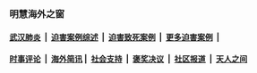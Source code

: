 
### 明慧海外之窗

####  [武汉肺炎](indexes/365.md?t=02091400) &nbsp;|&nbsp;  [迫害案例综述](indexes/328.md?t=02091400) &nbsp;|&nbsp; [迫害致死案例](indexes/277.md?t=02091400)  &nbsp;|&nbsp; [更多迫害案例](indexes/81.md?t=02091400)  &nbsp;|&nbsp; 
####  [时事评论](indexes/19.md?t=02091400) &nbsp;|&nbsp; [海外简讯](indexes/245.md?t=02091400)&nbsp;|&nbsp;  [社会支持](indexes/140.md?t=02091400) &nbsp;|&nbsp; [褒奖决议](indexes/282.md?t=02091400) &nbsp;|&nbsp; [社区报道](indexes/91.md?t=02091400)  &nbsp;|&nbsp; [天人之间](indexes/78.md?t=02091400) 

